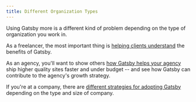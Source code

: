 ```yaml
---
title: Different Organization Types
---
```


Using Gatsby more is a different kind of problem depending on the type of organization you work in.

As a freelancer, the most important thing is [helping clients understand](/docs/using-gatsby-professionally/winning-over-clients/) the benefits of Gatsby.

As an agency, you'll want to show others [how Gatsby helps your agency](/docs/using-gatsby-professionally/using-gatsby-professionally/gatsby-for-agencies/) ship higher quality sites faster and under budget -- and see how Gatsby can contribute to the agency's growth strategy.

If you're at a company, there are [different strategies for adopting Gatsby](/docs/using-gatsby-professionally/using-gatsby-professionally/gatsby-for-companies/) depending on the type and size of company.

<GuideList slug={props.slug} />
